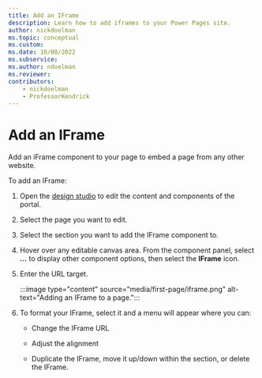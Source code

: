 ```yaml
---
title: Add an IFrame
description: Learn how to add iframes to your Power Pages site.
author: nickdoelman
ms.topic: conceptual
ms.custom: 
ms.date: 10/08/2022
ms.subservice:
ms.author: ndoelman 
ms.reviewer: 
contributors:
    - nickdoelman
    - ProfessorKendrick
---
```


# Add an IFrame

Add an iFrame component to your page to embed a page from any other website.

To add an IFrame:

1. Open the [design studio](use-design-studio.md) to edit the content and components of the portal.

1. Select the page you want to edit.

1. Select the section you want to add the IFrame component to.

1. Hover over any editable canvas area. From the component panel, select ***...*** to display other component options, then select the **IFrame** icon.

1. Enter the URL target.

    :::image type="content" source="media/first-page/iframe.png" alt-text="Adding an IFrame to a page.":::

1. To format your IFrame, select it and a menu will appear where you can:

    - Change the IFrame URL

    - Adjust the alignment

    - Duplicate the IFrame, move it up/down within the section, or delete the IFrame.